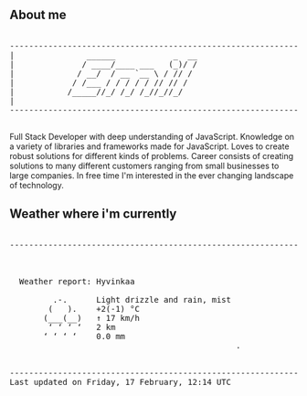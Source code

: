 ## About me

<pre>

--------------------------------------------------------------------------------------
|			    ______            _  __
|			   / ____/____ ___   (_)/ /
|			  / __/  / __ `__ \ / // / 
|			 / /___ / / / / / // // /  
|			/_____//_/ /_/ /_//_//_/   
|                           
--------------------------------------------------------------------------------------

</pre>

Full Stack Developer with deep understanding of JavaScript. Knowledge on a variety of libraries and frameworks made for JavaScript. Loves to create robust solutions for different kinds of problems. Career consists of creating solutions to many different customers ranging from small businesses to large companies. In free time I'm interested in the ever changing landscape of technology. 



## Weather where i'm currently  

<pre>

--------------------------------------------------------------------------------------


 
  Weather report: Hyvinkaa  
    
         .-.      Light drizzle and rain, mist  
        (   ).    +2(-1) °C  
       (___(__)   ↑ 17 km/h  
        ‘ ‘ ‘ ‘   2 km  
       ‘ ‘ ‘ ‘    0.0 mm  
                                               .


--------------------------------------------------------------------------------------
Last updated on Friday, 17 February, 12:14 UTC
</pre>

